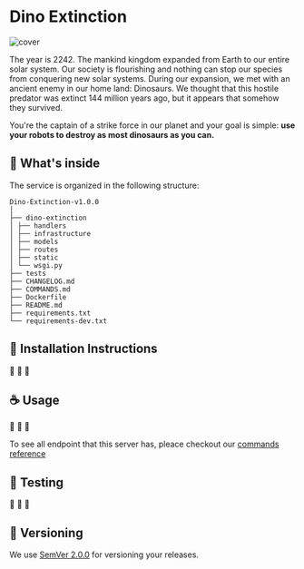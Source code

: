 # Dino Extinction
![cover](https://media1.tenor.com/images/dba231f6d236ec0f0464512ebcb3b527/tenor.gif?itemid=11807028)

The year is 2242. The mankind kingdom expanded from Earth to our entire solar system. Our society is flourishing and nothing can stop our species from conquering new solar systems. During our expansion, we met with an ancient enemy in our home land: Dinosaurs. We thought that this hostile predator was extinct 144 million years ago, but it appears that somehow they survived.

You're the captain of a strike force in our planet and your goal is simple: **use your robots to destroy as most dinosaurs as you can.**

## 🧐 What's inside

The service is organized in the following structure:
```
Dino-Extinction-v1.0.0
│
├── dino-extinction
│ ├── handlers
│ ├── infrastructure
│ ├── models
│ ├── routes
│ ├── static
│ └── wsgi.py
├── tests
├── CHANGELOG.md
├── COMMANDS.md
├── Dockerfile
├── README.md
├── requirements.txt
└── requirements-dev.txt
```

## 🤖 Installation Instructions
🚧 🚧 🚧

## ☕ Usage
🚧 🚧 🚧

To see all endpoint that this server has, pleace checkout our [commands reference](COMMANDS.md)

## 🐞 Testing
🚧 🚧 🚧

## 💅 Versioning

We use [SemVer 2.0.0](https://semver.org/) for versioning your releases.
